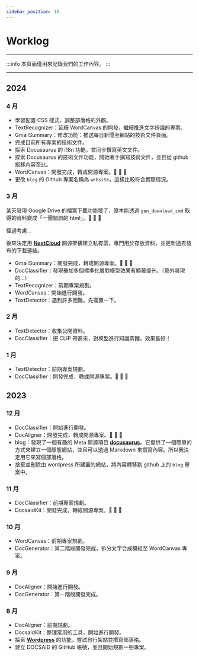 ```yaml
---
sidebar_position: 10
---
```


# Worklog

---

:::info
本頁面僅用來記錄我們的工作內容。
:::

---

## 2024

### 4 月

- 學習配置 CSS 樣式，調整部落格的外觀。
- TextRecognizer：延續 WordCanvas 的開發，繼續推進文字辨識的專案。
- GmailSummary：修改功能：推送每日新聞至網站的技術文件頁面。
- 完成目前所有專案的技術文件。
- 探索 Docusaurus 的 i18n 功能，並同步撰寫英文文件。
- 探索 Docusaurus 的技術文件功能，開始著手撰寫技術文件，並且從 github 搬移內容至此。
- WordCanvas：開發完成，轉成開源專案。🎉 🎉 🎉
- 更改 `blog` 的 Github 專案名稱為 `website`，這樣比較符合實際情況。

### 3 月

某天發現 Google Drive 的檔案下載功能壞了，原本能透過 `gen_download_cmd` 取得的資料變成「一團錯誤的 html」。👻 👻 👻

經過考慮...

後來決定用 [**NextCloud**](https://github.com/nextcloud) 開源架構建立私有雲，專門用於存放資料，並更新過去發布的下載連結。

- GmailSummary：開發完成，轉成開源專案。🎉 🎉 🎉
- DocClassifier：發現疊加多個標準化層對模型效果有顯著提升。（意外發現的...）
- TextRecognizer：前期專案規劃。
- WordCanvas：開始進行開發。
- TextDetector：遇到許多困難，先擱置一下。

### 2 月

- TextDetector：收集公開資料。
- DocClassifier：把 CLIP 帶進來，對模型進行知識蒸餾，效果甚好！

### 1 月

- TextDetector：前期專案規劃。
- DocClassifier：開發完成，轉成開源專案。🎉 🎉 🎉

## 2023

### 12 月

- DocClassifier：開始進行開發。
- DocAligner：開發完成，轉成開源專案。🎉 🎉 🎉
- blog：發現了一個有趣的 Meta 開源項目 [**docusaurus**](https://github.com/facebook/docusaurus)。它提供了一個簡單的方式來建立一個靜態網站，並且可以透過 Markdown 來撰寫內容。所以我決定用它來寫個部落格。
- 捨棄並刪除由 wordpress 所建置的網站，將內容轉移到 github 上的 `blog` 專案中。

### 11 月

- DocClassifier：前期專案規劃。
- DocsaidKit：開發完成，轉成開源專案。🎉 🎉 🎉

### 10 月

- WordCanvas：前期專案規劃。
- DocGenerator：第二階段開發完成，拆分文字合成模組至 WordCanvas 專案。

### 9 月

- DocAligner：開始進行開發。
- DocGenerator：第一階段開發完成。

### 8 月

- DocAligner：前期規劃。
- DocsaidKit：整理常用的工具，開始進行開發。
- 探索 [**Wordpress**](https://wordpress.org/) 的功能，嘗試自行架站並撰寫部落格。
- 建立 DOCSAID 的 GitHub 帳號，並且開始規劃一些專案。
